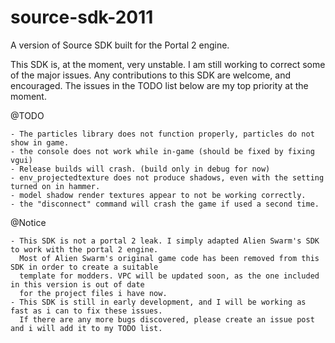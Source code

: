 # source-sdk-2011
A version of Source SDK built for the Portal 2 engine.

This SDK is, at the moment, very unstable. I am still working to correct some of the major issues.
Any contributions to this SDK are welcome, and encouraged. The issues in the TODO list below are 
my top priority at the moment.

@TODO

	- The particles library does not function properly, particles do not show in game.
	- the console does not work while in-game (should be fixed by fixing vgui)
	- Release builds will crash. (build only in debug for now)
	- env_projectedtexture does not produce shadows, even with the setting turned on in hammer.
	- model shadow render textures appear to not be working correctly.
	- the "disconnect" command will crash the game if used a second time.

@Notice

	- This SDK is not a portal 2 leak. I simply adapted Alien Swarm's SDK to work with the portal 2 engine.
	  Most of Alien Swarm's original game code has been removed from this SDK in order to create a suitable
	  template for modders. VPC will be updated soon, as the one included in this version is out of date 
	  for the project files i have now.
	- This SDK is still in early development, and I will be working as fast as i can to fix these issues. 
	  If there are any more bugs discovered, please create an issue post and i will add it to my TODO list.
